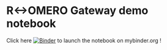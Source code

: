 # R<->OMERO Gateway demo notebook

Click here [![Binder](https://mybinder.org/badge.svg)](https://mybinder.org/v2/gh/dominikl/notebooks/master?filepath=index.ipynb) to launch the notebook on mybinder.org !

